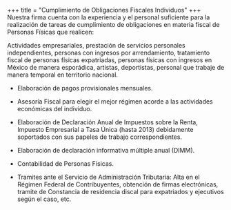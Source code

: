 +++
title = "Cumplimiento de Obligaciones Fiscales Individuos"
+++
Nuestra firma cuenta con la experiencia y el personal suficiente para la realización de
tareas de cumplimiento de obligaciones en materia fiscal de Personas Físicas que realicen:


Actividades empresariales, prestación de servicios personales independientes, personas
con ingresos por arrendamiento, tratamiento fiscal de personas físicas expatriadas,
personas físicas con ingresos en México de manera esporádica, artistas, deportistas,
personal que trabaje de manera temporal en territorio nacional.


* Elaboración de pagos provisionales mensuales.


* Asesoría Fiscal para elegir el mejor régimen acorde a las actividades económicas del
individuo.


* Elaboración de Declaración Anual de Impuestos sobre la Renta, Impuesto Empresarial a
Tasa Única (hasta 2013) debidamente soportados con sus papeles de trabajo
correspondientes.


* Elaboración de declaración informativa múltiple anual (DIMM).


* Contabilidad de Personas Físicas.


* Tramites ante el Servicio de Administración Tributaria: Alta en el Régimen Federal de
Contribuyentes, obtención de firmas electrónicas, tramite de Constancia de residencia
discal para expatriados y ejecutivos según el caso, etc.